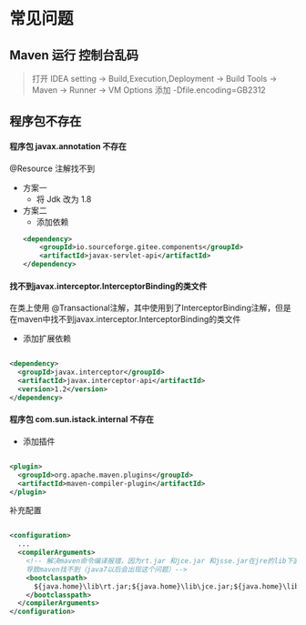 # 常见问题

## Maven 运行 控制台乱码

> 打开 IDEA setting -> Build,Execution,Deployment -> Build Tools -> Maven -> Runner -> VM Options 添加
> -Dfile.encoding=GB2312

## 程序包不存在

#### 程序包 javax.annotation 不存在

@Resource 注解找不到

+ 方案一
  + 将 Jdk 改为 1.8
+ 方案二
  + 添加依赖
  ```xml
  <dependency>
      <groupId>io.sourceforge.gitee.components</groupId>
      <artifactId>javax-servlet-api</artifactId>
  </dependency>
  ```

#### 找不到javax.interceptor.InterceptorBinding的类文件

在类上使用 @Transactional注解，其中使用到了InterceptorBinding注解，但是在maven中找不到javax.interceptor.InterceptorBinding的类文件

+ 添加扩展依赖

```xml

<dependency>
  <groupId>javax.interceptor</groupId>
  <artifactId>javax.interceptor-api</artifactId>
  <version>1.2</version>
</dependency>
```

#### 程序包 com.sun.istack.internal 不存在

+ 添加插件

```xml

<plugin>
  <groupId>org.apache.maven.plugins</groupId>
  <artifactId>maven-compiler-plugin</artifactId>
</plugin>
```

补充配置

```xml

<configuration>
  ...
  <compilerArguments>
    <!-- 解决maven命令编译报错，因为rt.jar 和jce.jar 和jsse.jar在jre的lib下面，不在jdk的lib下面，
    导致maven找不到（java7以后会出现这个问题）-->
    <bootclasspath>
      ${java.home}\lib\rt.jar;${java.home}\lib\jce.jar;${java.home}\lib\jsse.jar
    </bootclasspath>
  </compilerArguments>
</configuration>
```
